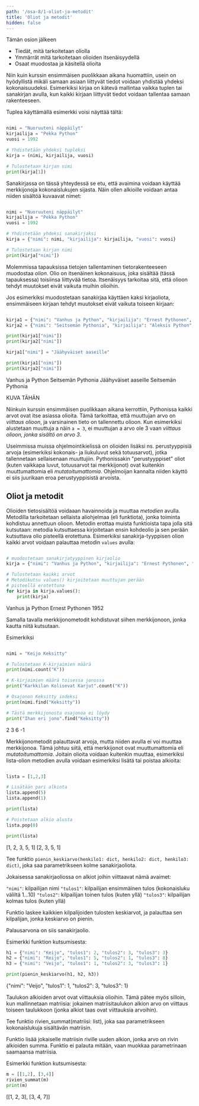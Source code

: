 ```yaml
---
path: '/osa-8/1-oliot-ja-metodit'
title: 'Oliot ja metodit'
hidden: false
---
```


<text-box variant='learningObjectives' name='Oppimistavoitteet'>

Tämän osion jälkeen

- Tiedät, mitä tarkoitetaan oliolla
- Ymmärrät mitä tarkoitetaan olioiden itsenäisyydellä
- Osaat muodostaa ja käsitellä olioita

</text-box>

Niin kuin kurssin ensimmäisen puolikkaan aikana huomattiin, usein on hyödyllistä mikäli samaan asiaan liittyvät tiedot voidaan yhdistää yhdeksi kokonaisuudeksi. Esimerkiksi kirjaa on kätevä mallintaa vaikka tuplen tai sanakirjan avulla, kun kaikki kirjaan liittyvät tiedot voidaan tallentaa samaan rakenteeseen.

Tuplea käyttämällä esimerkki voisi näyttää tältä:

```python

nimi = "Nuoruuteni näppäilyt"
kirjailija = "Pekka Python"
vuosi = 1992

# Yhdistetään yhdeksi tupleksi
kirja = (nimi, kirjailija, vuosi)

# Tulostetaan kirjan nimi
print(kirja[1])

```

Sanakirjassa on tässä yhteydessä se etu, että avaimina voidaan käyttää merkkijonoja kokonaislukujen sijasta. Näin ollen alkioille voidaan antaa niiden sisältöä kuvaavat nimet:

```python

nimi = "Nuoruuteni näppäilyt"
kirjailija = "Pekka Python"
vuosi = 1992

# Yhdistetään yhdeksi sanakirjaksi
kirja = {"nimi": nimi, "kirjailija": kirjailija, "vuosi": vuosi}

# Tulostetaan kirjan nimi
print(kirja["nimi"])

```

Molemmissa tapauksissa tietojen tallentaminen tietorakenteeseen muodostaa _olion_. Olio on itsenäinen kokonaisuus, joka sisältää (tässä tapauksessa) toisiinsa liittyvää tietoa. Itsenäisyys tarkoitaa sitä, että olioon tehdyt muutokset eivät vaikuta muihin olioihin.

Jos esimerkiksi muodostetaan sanakirjaa käyttäen kaksi kirjaoliota, ensimmäiseen kirjaan tehdyt muutokset eivät vaikuta toiseen kirjaan:

```python

kirja1 = {"nimi": "Vanhus ja Python", "kirjailija": "Ernest Pythonen", "vuosi": 1952}
kirja2 = {"nimi": "Seitsemän Pythonia", "kirjailija": "Aleksis Python", "vuosi": 1894}

print(kirja1["nimi"])
print(kirja2["nimi"])

kirja1["nimi"] = "Jäähyväiset aaseille"

print(kirja1["nimi"])
print(kirja2["nimi"])

```

<sample-output>

Vanhus ja Python
Seitsemän Pythonia
Jäähyväiset aaseille
Seitsemän Pythonia

</sample-output>

KUVA TÄHÄN

<text-box variant="info" name="Oliot Pythonissa">

Niinkuin kurssin ensimmäisen puolikkaan aikana kerrottiin, Pythonissa kaikki arvot ovat itse asiassa olioita. Tämä tarkoittaa, että muuttujan arvo on _viittaus olioon_, ja varsinainen tieto on tallennettu olioon. Kun esimerkiksi alustetaan muuttuja a näin `a = 3`, ei muuttujan a arvo ole 3 vaan _viittaus olioon, jonka sisältö on arvo 3_.

Useimmissa muissa ohjelmointikielissä on olioiden lisäksi ns. perustyyppisiä arvoja (esimerkiksi kokonais- ja liukuluvut sekä totuusarvot), jotka tallennetaan sellaisenaan muuttujiin. Pythonissakin "perustyyppiset" oliot (kuten vaikkapa luvut, totuusarvot tai merkkijonot) ovat kuitenkin muuttumattomia eli _mutatoitumattomia_. Ohjelmoijan kannalta niiden käyttö ei siis juurikaan eroa perustyyppisistä arvoista.

</text-box>

## Oliot ja metodit

Olioiden tietosisältöä voidaaan havainnoida ja muuttaa _metodien_ avulla. Metodilla tarkoitetaan sellaista aliohjelmaa (eli funktiota), jonka toiminta kohdistuu annettuun olioon. Metodin erottaa muista funktioista tapa jolla sitä kutsutaan: metodia kutsuttaessa kirjoitetaan ensin kohdeolio ja sen perään kutsuttava olio pisteellä erotettuna. Esimerkiksi sanakirja-tyyppisen olion kaikki arvot voidaan palauttaa metodin `values` avulla:

```python

# muodostetaan sanakirjatyyppinen kirjaolio
kirja = {"nimi": "Vanhus ja Python", "kirjailija": "Ernest Pythonen", "vuosi": 1952}

# Tulostetaan kaikki arvot
# Metodikutsu values() kirjoitetaan muuttujan perään
# pisteellä erotettuna
for kirja in kirja.values():
    print(kirja)

```

<sample-output>

Vanhus ja Python
Ernest Pythonen
1952

</sample-output>

Samalla tavalla merkkijonometodit kohdistuvat siihen merkkijonoon, jonka kautta niitä kutsutaan.

Esimerkiksi

```python

nimi = "Keijo Keksitty"

# Tulostetaan K-kirjaimien määrä
print(nimi.count("K"))

# K-kirjaimien määrä toisessa jonossa
print("Karkkilan Kolisevat Karjut".count("K"))

# Osajonon Keksitty indeksi
print(nimi.find("Keksitty"))

# Tästä merkkijonosta osajonoa ei löydy
print("Ihan eri jono".find("Keksitty"))

```

<sample-output>

2
3
6
-1

</sample-output>

Merkkijonometodit palauttavat arvoja, mutta niiden avulla ei voi muuttaa merkkijonoa. Tämä johtuu siitä, että merkkijonot ovat muuttumattomia eli _mutatoitumattomia_. Joitain olioita voidaan kuitenkin muuttaa, esimerkiksi lista-olion metodien avulla voidaan esimerkiksi lisätä tai poistaa alkioita:

```python

lista = [1,2,3]

# Lisätään pari alkiota
lista.append(5)
lista.append(1)

print(lista)

# Poistetaan alkio alusta
lista.pop(0)

print(lista)


```

<sample-output>

[1, 2, 3, 5, 1]
[2, 3, 5, 1]

</sample-output>

<programming-exercise name='Pienin keskiarvo' tmcname='osa08-xx_pienin_keskiarvo'>

Tee funktio `pienin_keskiarvo(henkilo1: dict, henkilo2: dict, henkilo3: dict)`, joka saa parametrikseen kolme sanakirjaoliota.

Jokaisessa sanakirjaoliossa on alkiot joihin viittaavat nämä avaimet:

`"nimi"`: kilpailijan nimi
`"tulos1"`: kilpailijan ensimmäinen tulos (kokonaisluku väliltä 1...10)
`"tulos2"`: kilpailijan toinen tulos (kuten yllä)
`"tulos3"`: kilpailijan kolmas tulos (kuten yllä)

Funktio laskee kaikkien kilpalijoiden tulosten keskiarvot, ja palauttaa sen kilpalijan, jonka keskiarvo on pienin.

Palausarvona on siis sanakirjaolio.

Esimerkki funktion kutsumisesta:

```python
h1 = {"nimi": "Keijo", "tulos1": 2, "tulos2": 3, "tulos3": 3}
h2 = {"nimi": "Reijo", "tulos1": 5, "tulos2": 1, "tulos3": 8}
h3 = {"nimi": "Veijo", "tulos1": 1, "tulos2": 3, "tulos3": 1}

print(pienin_keskiarvo(h1, h2, h3))
```

<sample-output>

{"nimi": "Veijo", "tulos1": 1, "tulos2": 3, "tulos3": 1}

</sample-output>

</programming-exercise>

<programming-exercise name='Rivien summat' tmcname='osa08-xx_kirja'>

Taulukon alkioiden arvot ovat viittauksia olioihin. Tämä pätee myös silloin, kun mallinnetaan matriisia: jokainen matriisitaulukon alkion arvo on viittaus toiseen taulukkoon (jonka alkiot taas ovat viittauksia arvoihin).

Tee funktio rivien_summat(matriisi: list), joka saa parametrikseen kokonaislukuja sisältävän matriisin.

Funktio lisää jokaiselle matriisin riville uuden alkion, jonka arvo on rivin alkioiden summa. Funktio ei palauta mitään, vaan muokkaa parametrinaan saamaansa matriisia.

Esimerkki funktion kutsumisesta:

```python
m = [[1,2], [3,4]]
rivien_summat(m)
print(m)
```

<sample-output>

[[1, 2, 3], [3, 4, 7]]

</sample-output>

</programming-exercise>
